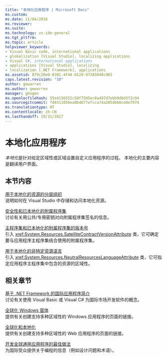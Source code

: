 ```yaml
---
title: "本地化应用程序 | Microsoft Docs"
ms.custom: 
ms.date: 11/04/2016
ms.reviewer: 
ms.suite: 
ms.technology: vs-ide-general
ms.tgt_pltfrm: 
ms.topic: article
helpviewer_keywords:
- Visual Basic code, international applications
- globalization [Visual Studio], localizing applications
- Visual C#, international applications
- applications [Visual Studio], localizing
- localization [.NET Framework], applications
ms.assetid: 879c20e0-8301-4f44-b520-97283848c965
caps.latest.revision: "10"
author: gewarren
ms.author: gewarren
manager: ghogen
ms.openlocfilehash: 55e4156552c58f7505ec8a497d7ebb9d6d3f2c94
ms.sourcegitcommit: f40311056ea0b4677efcca74a285dbb0ce0e7974
ms.translationtype: HT
ms.contentlocale: zh-CN
ms.lasthandoff: 10/31/2017
---
```

# <a name="localizing-applications"></a>本地化应用程序
*本地化*是针对给定区域性或区域设置自定义应用程序的过程。 本地化的主要内容是翻译用户界面。  
  
## <a name="in-this-section"></a>本节内容  
 [用于本地化的资源的分层组织](../ide/hierarchical-organization-of-resources-for-localization.md)  
 说明如何在 Visual Studio 中存储和访问本地化资源。  
  
 [安全性和已本地化的附属程序集](../ide/security-and-localized-satellite-assemblies.md)  
 讨论有关用公共/专用密钥对向附属程序集签名的信息。  
  
 [主程序集和已本地化的附属程序集的版本号](../ide/version-numbers-for-main-and-localized-satellite-assemblies.md)  
 引入 <xref:System.Resources.SatelliteContractVersionAttribute> 类，它可确定要与应用程序主程序集结合使用的附属程序集。  
  
 [用于本地化的非特定资源语言](../ide/neutral-resources-languages-for-localization.md)  
 引入 <xref:System.Resources.NeutralResourcesLanguageAttribute> 类，它可指定应用程序主程序集中包含的资源的区域性。  
  
## <a name="related-sections"></a>相关章节  
 [基于 .NET Framework 的国际应用程序简介](../ide/introduction-to-international-applications-based-on-the-dotnet-framework.md)  
 讨论有关使用 Visual Basic 或 Visual C# 为国际市场开发软件的概念。  
  
 [全球化 Windows 窗体](/dotnet/framework/winforms/advanced/globalizing-windows-forms)  
 提供有关创建支持多种区域性的 Windows 应用程序的页面的链接。  
  
 [全球化和本地化](http://msdn.microsoft.com/Library/8ef3838e-9d05-4236-9dd0-ceecff9df80d)  
 提供有关创建支持多种区域性的 Web 应用程序的页面的链接。  
  
 [开发全球通用应用程序的最佳做法](http://msdn.microsoft.com/Library/f08169c7-aad8-4ec3-9a21-9ebd3b89986c)  
 为国际受众提供关于编程的信息（例如设计问题和术语）。